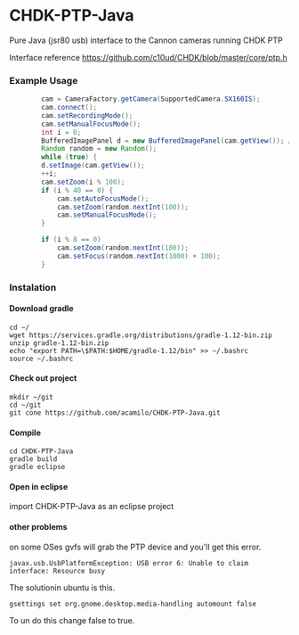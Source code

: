 CHDK-PTP-Java
=============

Pure Java (jsr80 usb) interface to the Cannon cameras running CHDK PTP

Interface reference https://github.com/c10ud/CHDK/blob/master/core/ptp.h

### Example Usage ###

``` java
	    cam = CameraFactory.getCamera(SupportedCamera.SX160IS);
	    cam.connect();
	    cam.setRecordingMode();
	    cam.setManualFocusMode();
	    int i = 0;
	    BufferedImagePanel d = new BufferedImagePanel(cam.getView()); // displays live view
	    Random random = new Random();
	    while (true) {
		d.setImage(cam.getView());
		++i;
		cam.setZoom(i % 100);
		if (i % 40 == 0) {
		    cam.setAutoFocusMode();
		    cam.setZoom(random.nextInt(100));
		    cam.setManualFocusMode();
		}

		if (i % 8 == 0)
			cam.setZoom(random.nextInt(100));
		    cam.setFocus(random.nextInt(1000) + 100);
	    }

```

### Instalation ###
#### Download gradle ####
``` 
cd ~/
wget https://services.gradle.org/distributions/gradle-1.12-bin.zip
unzip gradle-1.12-bin.zip
echo "export PATH=\$PATH:$HOME/gradle-1.12/bin" >> ~/.bashrc
source ~/.bashrc
```

#### Check out project ####
```
mkdir ~/git
cd ~/git
git cone https://github.com/acamilo/CHDK-PTP-Java.git
```
#### Compile ####
```
cd CHDK-PTP-Java
gradle build
gradle eclipse
```

#### Open in eclipse ####
import CHDK-PTP-Java as an eclipse project

#### other problems ####
on some OSes gvfs will grab the PTP device and you'll get this error.
```
javax.usb.UsbPlatformException: USB error 6: Unable to claim interface: Resource busy
```
The solutionin ubuntu is this. 
```
gsettings set org.gnome.desktop.media-handling automount false
```

To un do this change false to true. 
